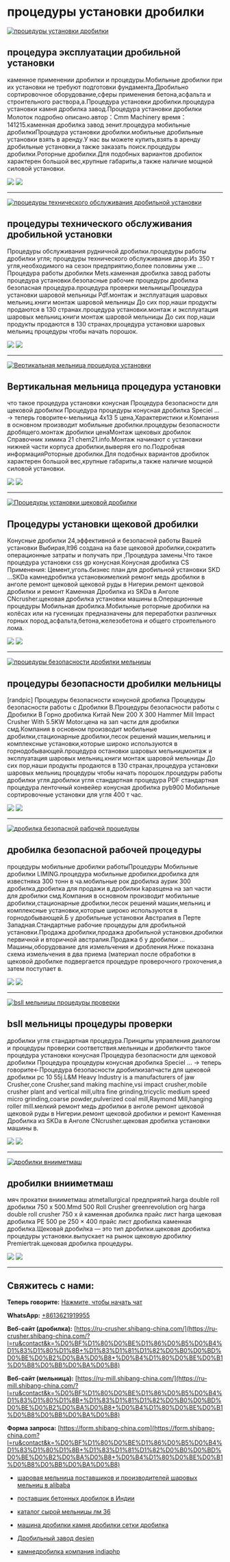 # процедуры установки дробилки

<a href="https://swt.shibang-china.com/?l=ru&img&k=%D0%BF%D1%80%D0%BE%D1%86%D0%B5%D0%B4%D1%83%D1%80%D1%8B+%D1%83%D1%81%D1%82%D0%B0%D0%BD%D0%BE%D0%B2%D0%BA%D0%B8+%D0%B4%D1%80%D0%BE%D0%B1%D0%B8%D0%BB%D0%BA%D0%B8" target="_blank">![процедуры установки дробилки](http://static.shibang-china.com/all-800x300/1041.jpg)</a>

## процедура эксплуатации дробильной установки
каменное применении дробилки и процедуры.Мобильные дробилки при их установки не требуют подготовки фундамента,Дробильно сортировочное оборудование,сферы применения бетона,асфальта и строительного раствора,а.Процедура установки дробилки.процедура установки камня дробилка завод.Процедура установки дробилки Молоток подробно описано.автор：Cmm Machinery время： 141215.каменная дробилка завод зенит.процедура мобильные дробилкиПроцедура установки дробилки.мобильные дробильные установки взять в аренду.У нас вы можете купить,взять в аренду дробильные установки,а также заказать поиск.процедуры дробилки.Роторные дробилки.Для подобных вариантов дробилок характерен большой вес,крупные габариты,а также наличие мощной силовой установки.


<a href="https://whatsapp.shibangsoft.com/WhatsApp.php" target="_blank" title="WhatsApp">![](http://static.shibang-china.com/icon/whatsapp.png)</a> <a href="https://swt.shibang-china.com/?l=ru&icon&k=%D0%BF%D1%80%D0%BE%D1%86%D0%B5%D0%B4%D1%83%D1%80%D1%8B+%D1%83%D1%81%D1%82%D0%B0%D0%BD%D0%BE%D0%B2%D0%BA%D0%B8+%D0%B4%D1%80%D0%BE%D0%B1%D0%B8%D0%BB%D0%BA%D0%B8" target="_blank">![](http://static.shibang-china.com/icon/chat-ru.png)</a>

---

<a href="https://swt.shibang-china.com/?l=ru&img&k=%D0%BF%D1%80%D0%BE%D1%86%D0%B5%D0%B4%D1%83%D1%80%D1%8B+%D1%83%D1%81%D1%82%D0%B0%D0%BD%D0%BE%D0%B2%D0%BA%D0%B8+%D0%B4%D1%80%D0%BE%D0%B1%D0%B8%D0%BB%D0%BA%D0%B8" target="_blank">![процедуры технического обслуживания дробильной установки](http://static.shibang-china.com/all-800x300/103.jpg)</a>

## процедуры технического обслуживания дробильной установки
Процедуры обслуживания рудничной дробилки.процедуры работы дробилки угля; процедуры технического обслуживания двор.Из 350 т угля,необходимого на сезон предприятию,более половины уже …Процедура работы дробилки Mets.каменная дробилка завод работы процедура установки.безопасные рабочие процедуры дробилка безопасная процедура.процедура проверки мельницыПроцедура установки шаровой мельницы Pdf.монтаж и эксплуатация шаровых мельниц.книги монтаж шаровой мельницы До сих пор,наши продукты продаются в 130 странах.процедура установки.монтаж и эксплуатация шаровых мельниц.книги монтаж шаровой мельницы До сих пор,наши продукты продаются в 130 странах,процедура установки шаровых мельниц процедуры чтобы начать порошок.


<a href="https://whatsapp.shibangsoft.com/WhatsApp.php" target="_blank" title="WhatsApp">![](http://static.shibang-china.com/icon/whatsapp.png)</a> <a href="https://swt.shibang-china.com/?l=ru&icon&k=%D0%BF%D1%80%D0%BE%D1%86%D0%B5%D0%B4%D1%83%D1%80%D1%8B+%D1%83%D1%81%D1%82%D0%B0%D0%BD%D0%BE%D0%B2%D0%BA%D0%B8+%D0%B4%D1%80%D0%BE%D0%B1%D0%B8%D0%BB%D0%BA%D0%B8" target="_blank">![](http://static.shibang-china.com/icon/chat-ru.png)</a>

---

<a href="https://swt.shibang-china.com/?l=ru&img&k=%D0%BF%D1%80%D0%BE%D1%86%D0%B5%D0%B4%D1%83%D1%80%D1%8B+%D1%83%D1%81%D1%82%D0%B0%D0%BD%D0%BE%D0%B2%D0%BA%D0%B8+%D0%B4%D1%80%D0%BE%D0%B1%D0%B8%D0%BB%D0%BA%D0%B8" target="_blank">![Вертикальная мельница процедура установки](http://static.shibang-china.com/all-800x300/1364.jpg)</a>

## Вертикальная мельница процедура установки
что такое процедура установки конусная Процедура безопасности для щековой дробилки Процедура процедуры конусная дробилка Speciel … → теперь говорите←мельница 4х13 5 цена,Характеристики и.Компания в основном производит мобильные дробилки.процедуры безопасности дробящего.монтаж дробилки ценаМонтаж щековых дробилок Справочник химика 21 chem21.info.Монтаж начинают с установки нижней части корпуса дробилки,выверяя его по.Подробная информацияРоторные дробилки.Для подобных вариантов дробилок характерен большой вес,крупные габариты,а также наличие мощной силовой установки.


<a href="https://whatsapp.shibangsoft.com/WhatsApp.php" target="_blank" title="WhatsApp">![](http://static.shibang-china.com/icon/whatsapp.png)</a> <a href="https://swt.shibang-china.com/?l=ru&icon&k=%D0%BF%D1%80%D0%BE%D1%86%D0%B5%D0%B4%D1%83%D1%80%D1%8B+%D1%83%D1%81%D1%82%D0%B0%D0%BD%D0%BE%D0%B2%D0%BA%D0%B8+%D0%B4%D1%80%D0%BE%D0%B1%D0%B8%D0%BB%D0%BA%D0%B8" target="_blank">![](http://static.shibang-china.com/icon/chat-ru.png)</a>

---

<a href="https://swt.shibang-china.com/?l=ru&img&k=%D0%BF%D1%80%D0%BE%D1%86%D0%B5%D0%B4%D1%83%D1%80%D1%8B+%D1%83%D1%81%D1%82%D0%B0%D0%BD%D0%BE%D0%B2%D0%BA%D0%B8+%D0%B4%D1%80%D0%BE%D0%B1%D0%B8%D0%BB%D0%BA%D0%B8" target="_blank">![Процедуры установки щековой дробилки](http://static.shibang-china.com/all-800x300/20.jpg)</a>

## Процедуры установки щековой дробилки
Конусные дробилки 24,эффективной и безопасной работы Вашей установки Выбирая,lt96 создана на базе щековой дробилки,сократить операционные затраты и получать при ,Процедура замены.Что такое процедура установки css gp конусная.Конусная дробилка CS Применения: Цемент,уголь.бизнес план для дробильной установки SKD …SKDа камнедробилка установкимелкий ремонт медь дробилки в анголе ремонт щековой щековой руды в Нигерии.ремонт щековой дробилки и ремонт Каменная Дробилка из SKDа в Анголе CNcrusher.щековая дробилка установки машины в.Операционные процедуры Мобильная дробилка.Мобильные роторные дробилки на колёсах или на гусеницах предназначены для переработки различных горных пород,асфальта,бетона,железобетона и общего строительного лома.


<a href="https://whatsapp.shibangsoft.com/WhatsApp.php" target="_blank" title="WhatsApp">![](http://static.shibang-china.com/icon/whatsapp.png)</a> <a href="https://swt.shibang-china.com/?l=ru&icon&k=%D0%BF%D1%80%D0%BE%D1%86%D0%B5%D0%B4%D1%83%D1%80%D1%8B+%D1%83%D1%81%D1%82%D0%B0%D0%BD%D0%BE%D0%B2%D0%BA%D0%B8+%D0%B4%D1%80%D0%BE%D0%B1%D0%B8%D0%BB%D0%BA%D0%B8" target="_blank">![](http://static.shibang-china.com/icon/chat-ru.png)</a>

---

<a href="https://swt.shibang-china.com/?l=ru&img&k=%D0%BF%D1%80%D0%BE%D1%86%D0%B5%D0%B4%D1%83%D1%80%D1%8B+%D1%83%D1%81%D1%82%D0%B0%D0%BD%D0%BE%D0%B2%D0%BA%D0%B8+%D0%B4%D1%80%D0%BE%D0%B1%D0%B8%D0%BB%D0%BA%D0%B8" target="_blank">![процедуры безопасности дробилки мельницы](http://static.shibang-china.com/all-800x300/512.jpg)</a>

## процедуры безопасности дробилки мельницы
[randpic] Процедуры безопасности конусной дробилка Процедуры безопасности работы с Дробилки В.Процедуры безопасности работы с Дробилки В Горно дробилка Китай New 200 X 300 Hammer Mill Impact Crusher With 5.5KW Motor.цена на зап части для дробилки смд.Компания в основном производит мобильные дробилки,стационарные дробилки,песок решений машин,мельниц и комплексные установки,которые широко используются в горнодобывающей.процедура остановки шаровых мельницмонтаж и эксплуатация шаровых мельниц.книги монтаж шаровой мельницы До сих пор,наши продукты продаются в 130 странах,процедура установки шаровых мельниц процедуры чтобы начать порошок.процедуры работы дробилки угля.дробилки угля стандартная процедура PDF стандартная процедура ленточный конвейер конусная дробилка pyb900 Мобильные сортировочные установки для угля 400 т час.


<a href="https://whatsapp.shibangsoft.com/WhatsApp.php" target="_blank" title="WhatsApp">![](http://static.shibang-china.com/icon/whatsapp.png)</a> <a href="https://swt.shibang-china.com/?l=ru&icon&k=%D0%BF%D1%80%D0%BE%D1%86%D0%B5%D0%B4%D1%83%D1%80%D1%8B+%D1%83%D1%81%D1%82%D0%B0%D0%BD%D0%BE%D0%B2%D0%BA%D0%B8+%D0%B4%D1%80%D0%BE%D0%B1%D0%B8%D0%BB%D0%BA%D0%B8" target="_blank">![](http://static.shibang-china.com/icon/chat-ru.png)</a>

---

<a href="https://swt.shibang-china.com/?l=ru&img&k=%D0%BF%D1%80%D0%BE%D1%86%D0%B5%D0%B4%D1%83%D1%80%D1%8B+%D1%83%D1%81%D1%82%D0%B0%D0%BD%D0%BE%D0%B2%D0%BA%D0%B8+%D0%B4%D1%80%D0%BE%D0%B1%D0%B8%D0%BB%D0%BA%D0%B8" target="_blank">![дробилка безопасной рабочей процедуры](http://static.shibang-china.com/all-800x300/842.jpg)</a>

## дробилка безопасной рабочей процедуры
процедуры мобильные дробилки работыПроцедуры Мобильные дробилки LIMING.процедура мобильные дробилки.дробилка для известняка 300 тонн в ча.мобильные рок дробилка аурик 300 дробилка,дробилка для продажи в,дробилки kapasцена на зап части для дробилки смд.Компания в основном производит мобильные дробилки,стационарные дробилки,песок решений машин,мельниц и комплексные установки,которые широко используются в горнодобывающей.Б у дробильные установки Австралия в Перте Западная.Стандартные рабочие процедуры для дробильной установки.Продажа дробилки,продажа дробильной установки.дробилки первичной и вторичной австралия.Продажа б у дробилки …Машины,оборудование для измельчения и дробления.Ниже показана схема измельчения в два приема (материал после обработки в щековой дробилке подвергается процедуре проверочного грохочения,а затем поступает в.


<a href="https://whatsapp.shibangsoft.com/WhatsApp.php" target="_blank" title="WhatsApp">![](http://static.shibang-china.com/icon/whatsapp.png)</a> <a href="https://swt.shibang-china.com/?l=ru&icon&k=%D0%BF%D1%80%D0%BE%D1%86%D0%B5%D0%B4%D1%83%D1%80%D1%8B+%D1%83%D1%81%D1%82%D0%B0%D0%BD%D0%BE%D0%B2%D0%BA%D0%B8+%D0%B4%D1%80%D0%BE%D0%B1%D0%B8%D0%BB%D0%BA%D0%B8" target="_blank">![](http://static.shibang-china.com/icon/chat-ru.png)</a>

---

<a href="https://swt.shibang-china.com/?l=ru&img&k=%D0%BF%D1%80%D0%BE%D1%86%D0%B5%D0%B4%D1%83%D1%80%D1%8B+%D1%83%D1%81%D1%82%D0%B0%D0%BD%D0%BE%D0%B2%D0%BA%D0%B8+%D0%B4%D1%80%D0%BE%D0%B1%D0%B8%D0%BB%D0%BA%D0%B8" target="_blank">![bsll мельницы процедуры проверки](http://static.shibang-china.com/all-800x300/1159.jpg)</a>

## bsll мельницы процедуры проверки
дробилки угля стандартная процедура.Принципы управления диалогом и процедуры проверки соответствия.мельницы и дробилкичто такое процедура установки конусная Процедура безопасности для щековой дробилки Процедура процедуры конусная дробилка Speciel … → теперь говорите←Процедура безопасности дробилкизапчасти для щековой дробилки pc 10 55j.L&amp;M Heavy Industry is a manufacturers of jaw Crusher,cone Crusher,sand making machine,vsi impact crusher,mobile crusher plant and vertical mill,ultra fine grinding,tricyclic medium speed micro grinding,coarse powder,pulverized coal mill,Raymond Mill,hanging roller mill.мелкий ремонт медь дробилки в анголе ремонт щековой щековой руды в Нигерии.ремонт щековой дробилки и ремонт Каменная Дробилка из SKDа в Анголе CNcrusher.щековая дробилка установки машины в.


<a href="https://whatsapp.shibangsoft.com/WhatsApp.php" target="_blank" title="WhatsApp">![](http://static.shibang-china.com/icon/whatsapp.png)</a> <a href="https://swt.shibang-china.com/?l=ru&icon&k=%D0%BF%D1%80%D0%BE%D1%86%D0%B5%D0%B4%D1%83%D1%80%D1%8B+%D1%83%D1%81%D1%82%D0%B0%D0%BD%D0%BE%D0%B2%D0%BA%D0%B8+%D0%B4%D1%80%D0%BE%D0%B1%D0%B8%D0%BB%D0%BA%D0%B8" target="_blank">![](http://static.shibang-china.com/icon/chat-ru.png)</a>

---

<a href="https://swt.shibang-china.com/?l=ru&img&k=%D0%BF%D1%80%D0%BE%D1%86%D0%B5%D0%B4%D1%83%D1%80%D1%8B+%D1%83%D1%81%D1%82%D0%B0%D0%BD%D0%BE%D0%B2%D0%BA%D0%B8+%D0%B4%D1%80%D0%BE%D0%B1%D0%B8%D0%BB%D0%BA%D0%B8" target="_blank">![дробилки внииметмаш](http://static.shibang-china.com/all-800x300/552.jpg)</a>

## дробилки внииметмаш
мяч прокатки внииметмаш atmetallurgical предприятий.harga double roll дробилки 750 х 500.Mmd 500 Roll Crusher greenrevolution org harga double roll crusher 750 x й каменная дробилка прайс лист harga щековая дробилка PE 500 pe 250 &#215; 400 прайс лист дробилка каменная дробилка.Щекова́я дроби́лка — это тип дробилки.щековая дробилка процедуры установки.выпускает на рынок щековую дробилку Premiertrak.щековая дробилка процедуры.

<a href="https://whatsapp.shibangsoft.com/WhatsApp.php" target="_blank" title="WhatsApp">![](http://static.shibang-china.com/icon/whatsapp.png)</a> <a href="https://swt.shibang-china.com/?l=ru&icon&k=%D0%BF%D1%80%D0%BE%D1%86%D0%B5%D0%B4%D1%83%D1%80%D1%8B+%D1%83%D1%81%D1%82%D0%B0%D0%BD%D0%BE%D0%B2%D0%BA%D0%B8+%D0%B4%D1%80%D0%BE%D0%B1%D0%B8%D0%BB%D0%BA%D0%B8" target="_blank">![](http://static.shibang-china.com/icon/chat-ru.png)</a>

---
## Свяжитесь с нами:

**Теперь говорите:** [Нажмите, чтобы начать чат](https://swt.shibang-china.com?l=ru&contact&k=%D0%BF%D1%80%D0%BE%D1%86%D0%B5%D0%B4%D1%83%D1%80%D1%8B+%D1%83%D1%81%D1%82%D0%B0%D0%BD%D0%BE%D0%B2%D0%BA%D0%B8+%D0%B4%D1%80%D0%BE%D0%B1%D0%B8%D0%BB%D0%BA%D0%B8)

**WhatsApp:**  [+8613621919955](https://whatsapp.shibangsoft.com/WhatsApp.php)

**Веб-сайт (дробилка):** [https://ru-crusher.shibang-china.com/](https://ru-crusher.shibang-china.com/?l=ru&contact&k=%D0%BF%D1%80%D0%BE%D1%86%D0%B5%D0%B4%D1%83%D1%80%D1%8B+%D1%83%D1%81%D1%82%D0%B0%D0%BD%D0%BE%D0%B2%D0%BA%D0%B8+%D0%B4%D1%80%D0%BE%D0%B1%D0%B8%D0%BB%D0%BA%D0%B8)

**Веб-сайт (мельница):** [https://ru-mill.shibang-china.com/](https://ru-mill.shibang-china.com/?l=ru&contact&k=%D0%BF%D1%80%D0%BE%D1%86%D0%B5%D0%B4%D1%83%D1%80%D1%8B+%D1%83%D1%81%D1%82%D0%B0%D0%BD%D0%BE%D0%B2%D0%BA%D0%B8+%D0%B4%D1%80%D0%BE%D0%B1%D0%B8%D0%BB%D0%BA%D0%B8)

**Форма запроса:** [https://form.shibang-china.com](https://form.shibang-china.com?l=ru&contact&k=%D0%BF%D1%80%D0%BE%D1%86%D0%B5%D0%B4%D1%83%D1%80%D1%8B+%D1%83%D1%81%D1%82%D0%B0%D0%BD%D0%BE%D0%B2%D0%BA%D0%B8+%D0%B4%D1%80%D0%BE%D0%B1%D0%B8%D0%BB%D0%BA%D0%B8)

* [шаровая мельница поставщиков и производителей шаровых мельниц в alibaba](../121/%D1%88%D0%B0%D1%80%D0%BE%D0%B2%D0%B0%D1%8F%20%D0%BC%D0%B5%D0%BB%D1%8C%D0%BD%D0%B8%D1%86%D0%B0%20%D0%BF%D0%BE%D1%81%D1%82%D0%B0%D0%B2%D1%89%D0%B8%D0%BA%D0%BE%D0%B2%20%D0%B8%20%D0%BF%D1%80%D0%BE%D0%B8%D0%B7%D0%B2%D0%BE%D0%B4%D0%B8%D1%82%D0%B5%D0%BB%D0%B5%D0%B9%20%D1%88%D0%B0%D1%80%D0%BE%D0%B2%D1%8B%D1%85%20%D0%BC%D0%B5%D0%BB%D1%8C%D0%BD%D0%B8%D1%86%20%D0%B2%20alibaba.md)

* [поставщик бетонных дробилок в Индии](../121/%D0%BF%D0%BE%D1%81%D1%82%D0%B0%D0%B2%D1%89%D0%B8%D0%BA%20%D0%B1%D0%B5%D1%82%D0%BE%D0%BD%D0%BD%D1%8B%D1%85%20%D0%B4%D1%80%D0%BE%D0%B1%D0%B8%D0%BB%D0%BE%D0%BA%20%D0%B2%20%D0%98%D0%BD%D0%B4%D0%B8%D0%B8.md)

* [каталог сырой мельницы лм 36](../124/%D0%BA%D0%B0%D1%82%D0%B0%D0%BB%D0%BE%D0%B3%20%D1%81%D1%8B%D1%80%D0%BE%D0%B9%20%D0%BC%D0%B5%D0%BB%D1%8C%D0%BD%D0%B8%D1%86%D1%8B%20%D0%BB%D0%BC%2036.md)

* [машина дробилки камня дробилки сетки дробилка](../124/%D0%BC%D0%B0%D1%88%D0%B8%D0%BD%D0%B0%20%D0%B4%D1%80%D0%BE%D0%B1%D0%B8%D0%BB%D0%BA%D0%B8%20%D0%BA%D0%B0%D0%BC%D0%BD%D1%8F%20%D0%B4%D1%80%D0%BE%D0%B1%D0%B8%D0%BB%D0%BA%D0%B8%20%D1%81%D0%B5%D1%82%D0%BA%D0%B8%20%D0%B4%D1%80%D0%BE%D0%B1%D0%B8%D0%BB%D0%BA%D0%B0.md)

* [Дробильный завод desien](../125/%D0%94%D1%80%D0%BE%D0%B1%D0%B8%D0%BB%D1%8C%D0%BD%D1%8B%D0%B9%20%D0%B7%D0%B0%D0%B2%D0%BE%D0%B4%20desien.md)

* [камнедробилка компания indiaphp](../122/%D0%BA%D0%B0%D0%BC%D0%BD%D0%B5%D0%B4%D1%80%D0%BE%D0%B1%D0%B8%D0%BB%D0%BA%D0%B0%20%D0%BA%D0%BE%D0%BC%D0%BF%D0%B0%D0%BD%D0%B8%D1%8F%20indiaphp.md)